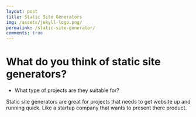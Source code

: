 ```yaml
---
layout: post
title: Static Site Generators
img: /assets/jekyll-logo.png/
permalink: /static-site-generator/
comments: true
---
```


# What do you think of static site generators?

* What type of projects are they suitable for?

Static site generators are great for projects that needs to get website up and running quick. Like a startup company that wants to present there product.
